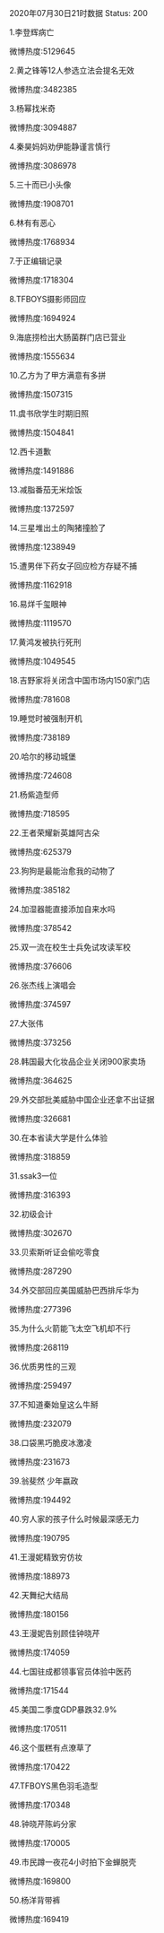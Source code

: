 2020年07月30日21时数据
Status: 200

1.李登辉病亡

微博热度:5129645

2.黄之锋等12人参选立法会提名无效

微博热度:3482385

3.杨幂找米奇

微博热度:3094887

4.秦昊妈妈劝伊能静谨言慎行

微博热度:3086978

5.三十而已小头像

微博热度:1908701

6.林有有恶心

微博热度:1768934

7.于正编辑记录

微博热度:1718304

8.TFBOYS摄影师回应

微博热度:1694924

9.海底捞检出大肠菌群门店已营业

微博热度:1555634

10.乙方为了甲方满意有多拼

微博热度:1507315

11.虞书欣学生时期旧照

微博热度:1504841

12.西卡道歉

微博热度:1491886

13.减脂番茄无米烩饭

微博热度:1372597

14.三星堆出土的陶猪撞脸了

微博热度:1238949

15.遭男伴下药女子回应检方存疑不捕

微博热度:1162918

16.易烊千玺眼神

微博热度:1119570

17.黄鸿发被执行死刑

微博热度:1049545

18.吉野家将关闭含中国市场内150家门店

微博热度:781608

19.睡觉时被强制开机

微博热度:738189

20.哈尔的移动城堡

微博热度:724608

21.杨紫造型师

微博热度:718595

22.王者荣耀新英雄阿古朵

微博热度:625379

23.狗狗是最能治愈我的动物了

微博热度:385182

24.加湿器能直接添加自来水吗

微博热度:378542

25.双一流在校生士兵免试攻读军校

微博热度:376606

26.张杰线上演唱会

微博热度:374597

27.大张伟

微博热度:373256

28.韩国最大化妆品企业关闭900家卖场

微博热度:364625

29.外交部批美威胁中国企业还拿不出证据

微博热度:326681

30.在本省读大学是什么体验

微博热度:318859

31.ssak3一位

微博热度:316393

32.初级会计

微博热度:302670

33.贝索斯听证会偷吃零食

微博热度:287290

34.外交部回应美国威胁巴西排斥华为

微博热度:277396

35.为什么火箭能飞太空飞机却不行

微博热度:268119

36.优质男性的三观

微博热度:259497

37.不知道秦始皇这么牛掰

微博热度:232079

38.口袋黑巧脆皮冰激凌

微博热度:231673

39.翁斐然 少年嬴政

微博热度:194492

40.穷人家的孩子什么时候最深感无力

微博热度:190795

41.王漫妮精致穷仿妆

微博热度:188973

42.天舞纪大结局

微博热度:180156

43.王漫妮告别顾佳钟晓芹

微博热度:174059

44.七国驻成都领事官员体验中医药

微博热度:171544

45.美国二季度GDP暴跌32.9%

微博热度:170511

46.这个蛋糕有点潦草了

微博热度:170422

47.TFBOYS黑色羽毛造型

微博热度:170348

48.钟晓芹陈屿分家

微博热度:170005

49.市民蹲一夜花4小时拍下金蝉脱壳

微博热度:169800

50.杨洋背带裤

微博热度:169419

